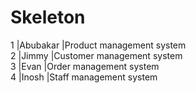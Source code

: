 # Skeleton

1 |Abubakar |Product management system <br>
2 |Jimmy    |Customer management system <br>
3 |Evan     |Order management system <br>
4 |Inosh    |Staff management system <br>
